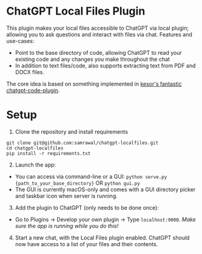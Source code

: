 # ChatGPT Local Files Plugin

This plugin makes your local files accessible to ChatGPT via local plugin; allowing you to ask questions and interact with files via chat. Features and use-cases:

- Point to the base directory of code, allowing ChatGPT to read your existing code and any changes you make throughout the chat
- In addition to text files/code, also supports extracting text from PDF and DOCX files.

The core idea is based on something implemented in [kesor's fantastic chatgpt-code-plugin](https://github.com/kesor/chatgpt-code-plugin). 

# Setup

1. Clone the repository and install requirements
```
git clone git@github.com:samrawal/chatgpt-localfiles.git
cd chatgpt-localfiles
pip install -r requirements.txt
```

2. Launch the app:
- You can access via command-line or a GUI:
`python serve.py {path_to_your_base_directory}` OR `python gui.py`
- The GUI is currently macOS-only and comes with a GUI directory picker and taskbar icon when server is running.

3. Add the plugin to ChatGPT (only needs to be done once):
- Go to Plugins -> Develop your own plugin -> Type `localhost:9000`. *Make sure the app is running while you do this!*

4. Start a new chat, with the Local Files plugin enabled. ChatGPT should now have access to a list of your files and their contents.
